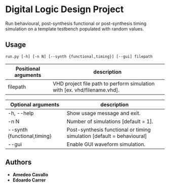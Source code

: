# Digital Logic Design Project

Run behavioural, post-synthesis functional or post-synthesis timing simulation
on a template testbench populated with random values.

## Usage

```
run.py [-h] [-n N] [--synth {functional,timing}] [--gui] filepath
```

| Positional arguments | description |
| ------ | ------ |
| filepath | VHD project file path to perform simulation with [ex. vhd/filename.vhd]. |

| Optional arguments | description |
| ------ | ------ |
| -h, --help | Show usage message and exit. |
| -n N | Number of simulations [default = 1]. |
| --synth {functional,timing} | Post-synthesis functional or timing simulation [default = behavioural] |
| --gui | Enable GUI waveform simulation. |

## Authors

* **Amedeo Cavallo**
* **Edoardo Carrer**
